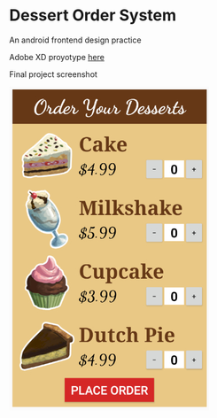 # Dessert Order System

An android frontend design practice

Adobe XD proyotype [here](https://xd.adobe.com/view/ba26b2a4-d025-48da-6d4f-df522c26cfb5-cc17/)


Final project screenshot
<p align="left">
  <img src="https://github.com/tix123/Dessert-Order-System/blob/master/screenshots/Screenshot_01.jpg">
</p>
<br>
